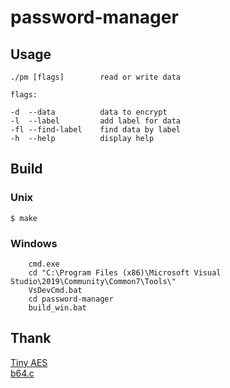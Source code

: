 # password-manager

## Usage

    ./pm [flags]        read or write data

    flags:

    -d  --data          data to encrypt
    -l  --label         add label for data
    -fl --find-label    find data by label
    -h  --help          display help

## Build

### Unix

    $ make

### Windows

```console
    cmd.exe
    cd "C:\Program Files (x86)\Microsoft Visual Studio\2019\Community\Common7\Tools\"
    VsDevCmd.bat
    cd password-manager
    build_win.bat
```

## Thank

[Tiny AES](https://github.com/kokke/tiny-AES-c)  
[b64.c](https://github.com/littlstar/b64.c)
